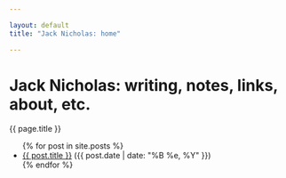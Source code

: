 ```yaml
---

layout: default
title: "Jack Nicholas: home"

---
```




# Jack Nicholas: writing, notes, links, about, etc. 
  
  {{ page.title }}
  
  
  <ul>
  {% for post in site.posts %}
    <li>
      <a href="{{ post.url }}">{{ post.title }}</a> ({{ post.date | date: "%B %e, %Y" }})
    </li>
  {% endfor %}
</ul>
